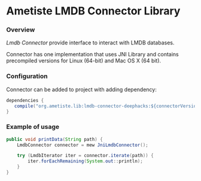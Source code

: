 # Ametiste LMDB Connector Library

### Overview

_Lmdb Connector_ provide interface to interact with LMDB databases.

Connector has one implementation that uses JNI Library and contains precompiled versions for Linux (64-bit) and Mac OS X (64 bit). 

### Configuration

Connector can be added to project with adding dependency:
```java
dependencies {
   compile("org.ametiste.lib:lmdb-connector-deephacks:${connectorVersion}")
}
```

### Example of usage

```java
public void printData(String path) {
    LmdbConnector connector = mew JniLmdbConnector();

    try (LmdbIterator iter = connector.iterate(path)) {
        iter.forEachRemaining(System.out::println);
    }
}
```